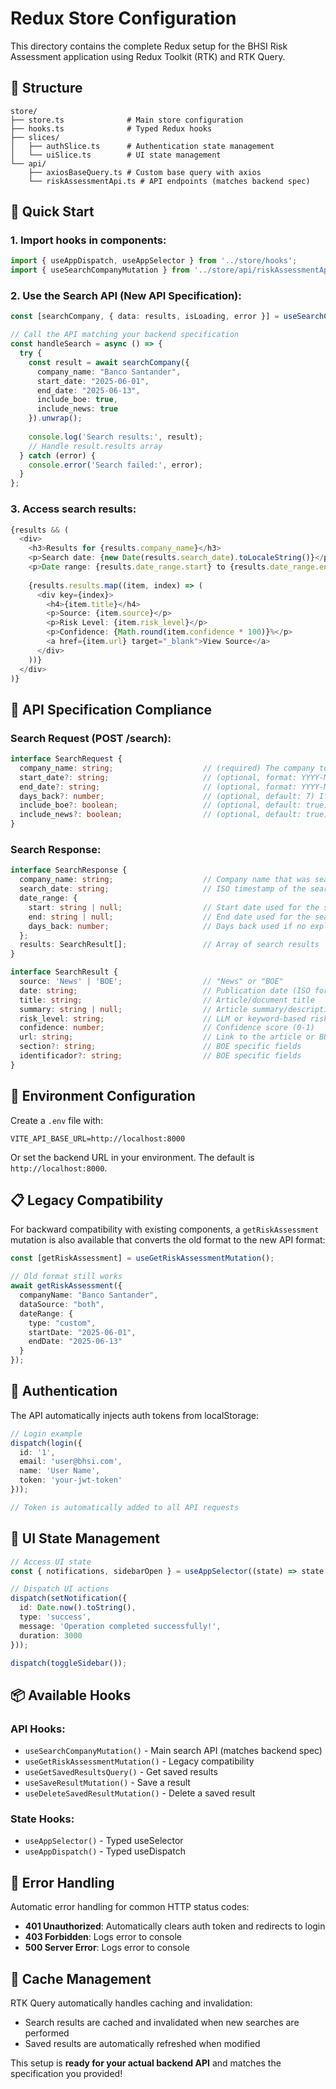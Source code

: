 # Redux Store Configuration

This directory contains the complete Redux setup for the BHSI Risk Assessment application using Redux Toolkit (RTK) and RTK Query.

## 📁 Structure

```
store/
├── store.ts              # Main store configuration
├── hooks.ts              # Typed Redux hooks
├── slices/
│   ├── authSlice.ts      # Authentication state management
│   └── uiSlice.ts        # UI state management
└── api/
    ├── axiosBaseQuery.ts # Custom base query with axios
    └── riskAssessmentApi.ts # API endpoints (matches backend spec)
```

## 🚀 Quick Start

### 1. Import hooks in components:
```typescript
import { useAppDispatch, useAppSelector } from '../store/hooks';
import { useSearchCompanyMutation } from '../store/api/riskAssessmentApi';
```

### 2. Use the Search API (New API Specification):
```typescript
const [searchCompany, { data: results, isLoading, error }] = useSearchCompanyMutation();

// Call the API matching your backend specification
const handleSearch = async () => {
  try {
    const result = await searchCompany({
      company_name: "Banco Santander",
      start_date: "2025-06-01",
      end_date: "2025-06-13",
      include_boe: true,
      include_news: true
    }).unwrap();
    
    console.log('Search results:', result);
    // Handle result.results array
  } catch (error) {
    console.error('Search failed:', error);
  }
};
```

### 3. Access search results:
```typescript
{results && (
  <div>
    <h3>Results for {results.company_name}</h3>
    <p>Search date: {new Date(results.search_date).toLocaleString()}</p>
    <p>Date range: {results.date_range.start} to {results.date_range.end}</p>
    
    {results.results.map((item, index) => (
      <div key={index}>
        <h4>{item.title}</h4>
        <p>Source: {item.source}</p>
        <p>Risk Level: {item.risk_level}</p>
        <p>Confidence: {Math.round(item.confidence * 100)}%</p>
        <a href={item.url} target="_blank">View Source</a>
      </div>
    ))}
  </div>
)}
```

## 🎯 API Specification Compliance

### Search Request (POST /search):
```typescript
interface SearchRequest {
  company_name: string;                    // (required) The company to search for
  start_date?: string;                     // (optional, format: YYYY-MM-DD)
  end_date?: string;                       // (optional, format: YYYY-MM-DD)
  days_back?: number;                      // (optional, default: 7) If no dates, search last N days
  include_boe?: boolean;                   // (optional, default: true) Include BOE results
  include_news?: boolean;                  // (optional, default: true) Include NewsAPI results
}
```

### Search Response:
```typescript
interface SearchResponse {
  company_name: string;                    // Company name that was searched
  search_date: string;                     // ISO timestamp of the search
  date_range: {
    start: string | null;                  // Start date used for the search
    end: string | null;                    // End date used for the search
    days_back: number;                     // Days back used if no explicit dates
  };
  results: SearchResult[];                 // Array of search results
}

interface SearchResult {
  source: 'News' | 'BOE';                  // "News" or "BOE"
  date: string;                            // Publication date (ISO format)
  title: string;                           // Article/document title
  summary: string | null;                  // Article summary/description (can be null)
  risk_level: string;                      // LLM or keyword-based risk label
  confidence: number;                      // Confidence score (0-1)
  url: string;                             // Link to the article or BOE document
  section?: string;                        // BOE specific fields
  identificador?: string;                  // BOE specific fields
}
```

## 🔧 Environment Configuration

Create a `.env` file with:
```
VITE_API_BASE_URL=http://localhost:8000
```

Or set the backend URL in your environment. The default is `http://localhost:8000`.

## 📋 Legacy Compatibility

For backward compatibility with existing components, a `getRiskAssessment` mutation is also available that converts the old format to the new API format:

```typescript
const [getRiskAssessment] = useGetRiskAssessmentMutation();

// Old format still works
await getRiskAssessment({
  companyName: "Banco Santander",
  dataSource: "both",
  dateRange: {
    type: "custom",
    startDate: "2025-06-01",
    endDate: "2025-06-13"
  }
});
```

## 🔐 Authentication

The API automatically injects auth tokens from localStorage:

```typescript
// Login example
dispatch(login({
  id: '1',
  email: 'user@bhsi.com',
  name: 'User Name',
  token: 'your-jwt-token'
}));

// Token is automatically added to all API requests
```

## 🎨 UI State Management

```typescript
// Access UI state
const { notifications, sidebarOpen } = useAppSelector((state) => state.ui);

// Dispatch UI actions
dispatch(setNotification({
  id: Date.now().toString(),
  type: 'success',
  message: 'Operation completed successfully!',
  duration: 3000
}));

dispatch(toggleSidebar());
```

## 📦 Available Hooks

### API Hooks:
- `useSearchCompanyMutation()` - Main search API (matches backend spec)
- `useGetRiskAssessmentMutation()` - Legacy compatibility
- `useGetSavedResultsQuery()` - Get saved results
- `useSaveResultMutation()` - Save a result
- `useDeleteSavedResultMutation()` - Delete a saved result

### State Hooks:
- `useAppSelector()` - Typed useSelector
- `useAppDispatch()` - Typed useDispatch

## 🚨 Error Handling

Automatic error handling for common HTTP status codes:
- **401 Unauthorized**: Automatically clears auth token and redirects to login
- **403 Forbidden**: Logs error to console
- **500 Server Error**: Logs error to console

## 🔄 Cache Management

RTK Query automatically handles caching and invalidation:
- Search results are cached and invalidated when new searches are performed
- Saved results are automatically refreshed when modified

This setup is **ready for your actual backend API** and matches the specification you provided! 